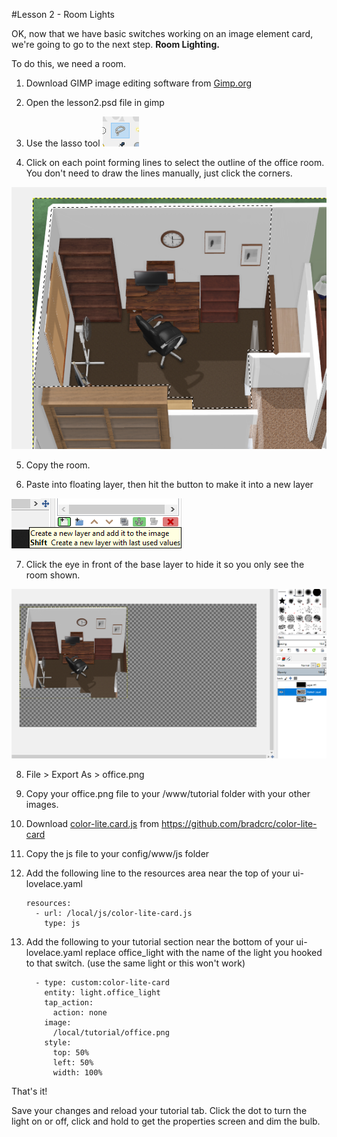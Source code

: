 #Lesson 2 - Room Lights

OK, now that we have basic switches working on an image element card, we're going to go to the next step.   **Room Lighting.**
 
 
To do this, we need a room.
 

1. Download GIMP image editing software from [Gimp.org](http://gimp.org/)

2. Open the lesson2.psd file in gimp

3. Use the lasso tool ![lasso](lasso.png)

4. Click on each point forming lines to select the outline of the office room.  You don't need to draw the lines manually, just click the corners.

![select outline](select.png)


5. Copy the room.

6. Paste into floating layer, then hit the button to make it into a new layer

![new layer](newlayer.png)


 
7. Click the eye in front of the base layer to hide it so you only see the room shown.

![room](room.png)


8. File > Export As  > office.png   
 

9. Copy your office.png file to your /www/tutorial folder with your other images.


10. Download [color-lite.card.js](https://github.com/bradcrc/color-lite-card) from https://github.com/bradcrc/color-lite-card


11. Copy the js file to your config/www/js folder 


12. Add the following line to the resources area near the top of your ui-lovelace.yaml

		resources:
		  - url: /local/js/color-lite-card.js
			type: js


		
13. Add the following to your tutorial section near the bottom of your ui-lovelace.yaml
	replace office_light with the name of the light you hooked to that switch. (use the same light or this won't work)


          - type: custom:color-lite-card
            entity: light.office_light
            tap_action:
              action: none    
            image:
              /local/tutorial/office.png   
            style:
              top: 50%
              left: 50%
              width: 100%  		
	
	
	
That's it!
 
Save your changes and reload your tutorial tab.   Click the dot to turn the light on or off,  click and hold to get the properties screen and dim the bulb.  
